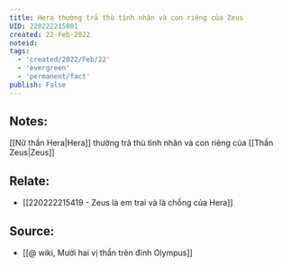 ```yaml
---
title: Hera thường trả thù tình nhân và con riêng của Zeus
UID: 220222215801
created: 22-Feb-2022
noteid:
tags:
  - 'created/2022/Feb/22'
  - 'evergreen'
  - 'permanent/fact'
publish: False
---
```

## Notes:
[[Nữ thần Hera|Hera]] thường trả thù tình nhân và con riêng của [[Thần Zeus|Zeus]]

## Relate:
- [[220222215419 - Zeus là em trai và là chồng của Hera]]

## Source:
- [[@ wiki, Mười hai vị thần trên đỉnh Olympus]]




